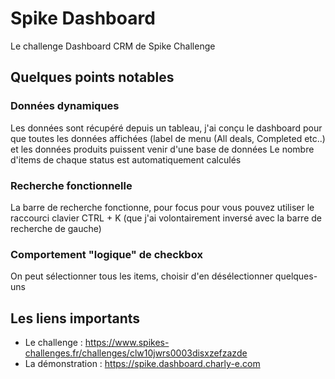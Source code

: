 # Spike Dashboard

Le challenge Dashboard CRM de Spike Challenge

## Quelques points notables

### Données dynamiques

Les données sont récupéré depuis un tableau, j'ai conçu le dashboard pour que toutes les données affichées (label de menu (All deals, Completed etc..) et les données produits puissent venir d'une base de données
Le nombre d'items de chaque status est automatiquement calculés

### Recherche fonctionnelle

La barre de recherche fonctionne, pour focus pour vous pouvez utiliser le raccourci clavier CTRL + K (que j'ai volontairement inversé avec la barre de recherche de gauche)

### Comportement "logique" de checkbox

On peut sélectionner tous les items, choisir d'en désélectionner quelques-uns


## Les liens importants
- Le challenge : https://www.spikes-challenges.fr/challenges/clw10jwrs0003disxzefzazde
- La démonstration : https://spike.dashboard.charly-e.com
